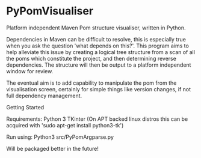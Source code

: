 # PyPomVisualiser

Platform independent Maven Pom structure visualiser, written in Python.

Dependencies in Maven can be difficult to resolve, this is especially true when you ask the question 'what depends on this?'. This program aims to help alleviate this issue by creating a logical tree structure from a scan of all the poms which constitute the project, and then determining reverse dependencies. 
The structure will then be output to a platform independent window for review.

The eventual aim is to add capability to manipulate the pom from the visualisation screen, certainly for simple things like version changes, if not full dependency management.

Getting Started

Requirements:
  Python 3
  TKinter (On APT backed linux distros this can be acquired with 'sudo apt-get install python3-tk')

Run using:
Python3 src/PyPomArgparse.py <location of a pom>

Will be packaged better in the future!
